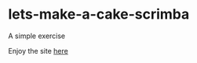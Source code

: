 # lets-make-a-cake-scrimba
A simple exercise

Enjoy the site [here](https://shruti1234627.github.io/lets-make-a-cake-scrimba/)
